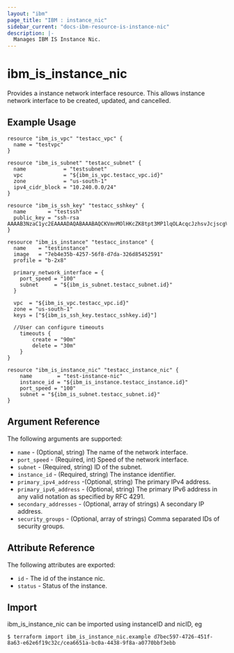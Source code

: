 ```yaml
---
layout: "ibm"
page_title: "IBM : instance_nic"
sidebar_current: "docs-ibm-resource-is-instance-nic"
description: |-
  Manages IBM IS Instance Nic.
---
```


# ibm\_is_instance_nic

Provides a instance network interface resource. This allows instance network interface to be created, updated, and cancelled.


## Example Usage

```hcl
resource "ibm_is_vpc" "testacc_vpc" {
  name = "testvpc"
}

resource "ibm_is_subnet" "testacc_subnet" {
  name            = "testsubnet"
  vpc             = "${ibm_is_vpc.testacc_vpc.id}"
  zone            = "us-south-1"
  ipv4_cidr_block = "10.240.0.0/24"
}

resource "ibm_is_ssh_key" "testacc_sshkey" {
  name       = "testssh"
  public_key = "ssh-rsa AAAAB3NzaC1yc2EAAAADAQABAAABAQCKVmnMOlHKcZK8tpt3MP1lqOLAcqcJzhsvJcjscgVERRN7/9484SOBJ3HSKxxNG5JN8owAjy5f9yYwcUg+JaUVuytn5Pv3aeYROHGGg+5G346xaq3DAwX6Y5ykr2fvjObgncQBnuU5KHWCECO/4h8uWuwh/kfniXPVjFToc+gnkqA+3RKpAecZhFXwfalQ9mMuYGFxn+fwn8cYEApsJbsEmb0iJwPiZ5hjFC8wREuiTlhPHDgkBLOiycd20op2nXzDbHfCHInquEe/gYxEitALONxm0swBOwJZwlTDOB7C6y2dzlrtxr1L59m7pCkWI4EtTRLvleehBoj3u7jB4usR"
}

resource "ibm_is_instance" "testacc_instance" {
  name    = "testinstance"
  image   = "7eb4e35b-4257-56f8-d7da-326d85452591"
  profile = "b-2x8"

  primary_network_interface = {
    port_speed = "100"
    subnet     = "${ibm_is_subnet.testacc_subnet.id}"
  }

  vpc  = "${ibm_is_vpc.testacc_vpc.id}"
  zone = "us-south-1"
  keys = ["${ibm_is_ssh_key.testacc_sshkey.id}"]

  //User can configure timeouts
  	timeouts {
      	create = "90m"
      	delete = "30m"
    }
}

resource "ibm_is_instance_nic" "testacc_instance_nic" {
	name        = "test-instance-nic"
	instance_id = "${ibm_is_instance.testacc_instance.id}"
	port_speed = "100"
	subnet = "${ibm_is_subnet.testacc_subnet.id}"
}

```

## Argument Reference

The following arguments are supported:

* `name` - (Optional, string) The name of the network interface.
* `port_speed` - (Required, int) Speed of the network interface.
* `subnet` -  (Required, string) ID of the subnet.
* `instance_id` - (Required, string) The instance identifier.
* `primary_ipv4_address` -(Optional, string) The primary IPv4 address.
* `primary_ipv6_address` - (Optional, string) The primary IPv6 address in any valid notation as specified by RFC 4291.
* `secondary_addresses` - (Optional, array of strings) A secondary IP address.
* `security_groups` - (Optional, array of strings) Comma separated IDs of security groups.

## Attribute Reference

The following attributes are exported:

* `id` - The id of the instance nic.
* `status` - Status of the instance.

## Import

ibm_is_instance_nic can be imported using instanceID and nicID, eg

```
$ terraform import ibm_is_instance_nic.example d7bec597-4726-451f-8a63-e62e6f19c32c/cea6651a-bc0a-4438-9f8a-a0770bbf3ebb
```
